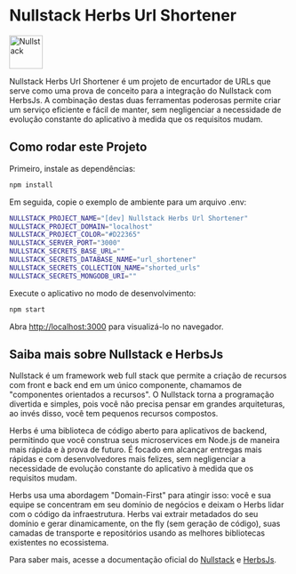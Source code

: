 # Nullstack Herbs Url Shortener

<img src='https://raw.githubusercontent.com/nullstack/nullstack/master/nullstack.png' height='60' alt='Nullstack' />

Nullstack Herbs Url Shortener é um projeto de encurtador de URLs que serve como uma prova de conceito para a integração do Nullstack com HerbsJs. A combinação destas duas ferramentas poderosas permite criar um serviço eficiente e fácil de manter, sem negligenciar a necessidade de evolução constante do aplicativo à medida que os requisitos mudam.

## Como rodar este Projeto

Primeiro, instale as dependências:

```sh
npm install
```

Em seguida, copie o exemplo de ambiente para um arquivo .env:

```sh
NULLSTACK_PROJECT_NAME="[dev] Nullstack Herbs Url Shortener"
NULLSTACK_PROJECT_DOMAIN="localhost"
NULLSTACK_PROJECT_COLOR="#D22365"
NULLSTACK_SERVER_PORT="3000"
NULLSTACK_SECRETS_BASE_URL=""
NULLSTACK_SECRETS_DATABASE_NAME="url_shortener"
NULLSTACK_SECRETS_COLLECTION_NAME="shorted_urls"
NULLSTACK_SECRETS_MONGODB_URI=""
```

Execute o aplicativo no modo de desenvolvimento:

```sh
npm start
```

Abra [http://localhost:3000](http://localhost:3000) para visualizá-lo no navegador.

## Saiba mais sobre Nullstack e HerbsJs

Nullstack é um framework web full stack que permite a criação de recursos com front e back end em um único componente, chamamos de "componentes orientados a recursos". O Nullstack torna a programação divertida e simples, pois você não precisa pensar em grandes arquiteturas, ao invés disso, você tem pequenos recursos compostos.

Herbs é uma biblioteca de código aberto para aplicativos de backend, permitindo que você construa seus microservices em Node.js de maneira mais rápida e à prova de futuro. É focado em alcançar entregas mais rápidas e com desenvolvedores mais felizes, sem negligenciar a necessidade de evolução constante do aplicativo à medida que os requisitos mudam.

Herbs usa uma abordagem "Domain-First" para atingir isso: você e sua equipe se concentram em seu domínio de negócios e deixam o Herbs lidar com o código da infraestrutura. Herbs vai extrair metadados do seu domínio e gerar dinamicamente, on the fly (sem geração de código), suas camadas de transporte e repositórios usando as melhores bibliotecas existentes no ecossistema.

Para saber mais, acesse a documentação oficial do [Nullstack](https://nullstack.app/documentation) e [HerbsJs](https://herbsjs.org/).